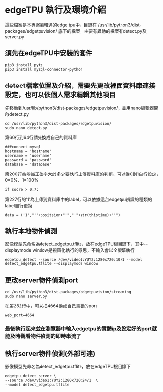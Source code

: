 # edgeTPU 執行及環境介紹
這些檔案是本專案編輯過的edge tpu中，目錄在 /usr/lib/python3/dist-packages/edgetpuvision/ 底下的檔案，主要有異動的檔案有detect.py及server.py

## 須先在edgeTPU中安裝的套件
```
pip3 install pytz
pip3 install mysql-connector-python
```

## detect檔案位置及介紹，需要先更改裡面資料庫連接設定，也可以依個人需求編輯其他項目
先移動到/usr/lib/python3/dist-packages/edgetpuvision/，並用nano編輯器開啟detect.py
```
cd /usr/lib/python3/dist-packages/edgetpuvision/
sudo nano detect.py
```

第60行到64行請先換成自己的資料庫
```
###connect mysql
hostname = 'hostname'
username = 'username'
password = 'password'
database = 'database'
```

第200行為辨識正確率大於多少要執行上傳資料庫的判斷，可以從0到1自行設定，0=0%、1=100%
```
if socre > 0.7:
```

第227行的'1'為上傳到資料庫中的label，可以依據這台edgetpu辨識的種類的label自行更換
```
data = ('1',"'"+positsion+"'","'"+str(thistime)+"'")
```

## 執行本地物件偵測
影像模型先命名為detect_edgetpu.tflite，放在edgeTPU根目錄下，其中--displaymode window是視窗化執行的意思，不輸入會以全螢幕執行
```
edgetpu_detect --source /dev/video1:YUY2:1280x720:10/1 --model detect_edgetpu.tflite --displaymode window
```

## 更改server物件偵測port
```
cd /usr/lib/python3/dist-packages/edgetpuvision/streaming
sudo nano server.py
```
在第252行中，可以把4664換成自己需要的port
```
web_port=4664
```
### 最後執行起來並在瀏覽器中輸入edgetpu的實體ip及設定好的port就能及時觀看物件偵測的即時串流了

## 執行server物件偵測(外部可連)
影像模型先命名為detect_edgetpu.tflite，放在edgeTPU根目錄下
```
edgetpu_detect_server \
--source /dev/video1:YUY2:1280x720:24/1  \
--model detect_edgetpu.tflite
```



